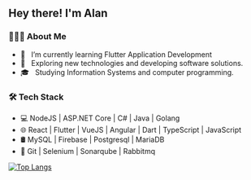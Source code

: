 <h2> Hey there! I'm Alan</h2>

<h3> 👨🏻‍💻 About Me </h3>

- 🔭 &nbsp; I’m currently learning Flutter Application Development
- 🤔 &nbsp; Exploring new technologies and developing software solutions.
- 🎓 &nbsp; Studying Information Systems and computer programming.

<h3>🛠 Tech Stack</h3>

- 💻 NodeJS | ASP.NET Core | C# | Java | Golang
- 🌐 React | Flutter | VueJS | Angular | Dart | TypeScript | JavaScript
- 🛢 MySQL | Firebase | Postgresql | MariaDB
- 🔧 Git | Selenium | Sonarqube | Rabbitmq

[![Top Langs](https://github-readme-stats.vercel.app/api/top-langs/?username=alanfxx&layout=compact&include_all_commits=true&count_private=true&text_color=daf7dc&bg_color=151515)](https://github.com/Alanfxx/alanfxx)

